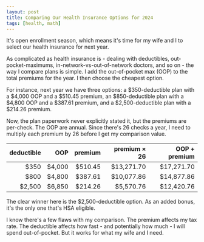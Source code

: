```yaml
---
layout: post
title: Comparing Our Health Insurance Options for 2024
tags: [health, math]
---
```


It's open enrollment season, which means it's time for my wife and I to select our health insurance for next year.

As complicated as health insurance is - dealing with deductibles, out-pocket-maximums, in-network-vs-out-of-network doctors, and so on - the way I compare plans is simple. I add the out-of-pocket max (OOP) to the total premiums for the year. I then choose the cheapest option.

For instance, next year we have three options: a $350-deductible plan with a $4,000 OOP and a $510.45 premium, an $850-deductible plan with a $4,800 OOP and a $387.61 premium, and a $2,500-deductible plan with a $214.26 premium.

Now, the plan paperwork never explicitly stated it, but the premiums are per-check. The OOP are annual. Since there's 26 checks a year, I need to multiply each premium by 26 before I get my comparison value.

deductible | OOP | premium | premium × 26 | OOP + premium
---: | ---: | ---: | ---: | ---:
$350 | $4,000  | $510.45 | $13,271.70  | $17,271.70
$800 | $4,800  | $387.61 | $10,077.86  | $14,877.86
$2,500 | $6,850  | $214.26 | $5,570.76  | $12,420.76

The clear winner here is the $2,500-deductible option. As an added bonus, it's the only one that's HSA eligible.

I know there's a few flaws with my comparison. The premium affects my tax rate. The deductible affects how fast - and potentially how much - I will spend out-of-pocket. But it works for what my wife and I need.